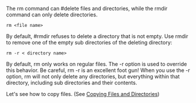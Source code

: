 The rm command can #delete files and directories, while the rmdir command can only delete
directories.

```
rm <file name>
```

By default, #rmdir refuses to delete a directory that is not empty. Use rmdir to remove one of the empty sub directories of the deleting directory:

```
rm -r < directory name>
```

By default, rm only works on regular files. The -r option is used to
override this behavior. Be careful, rm -r is an excellent foot gun! When you use the -r option, rm will not only delete any directories, but everything within that directory, including sub directories and their contents.

Let's see how to copy files. (See [Copying Files and Directories](Copying%20Files%20and%20Directories.md))
